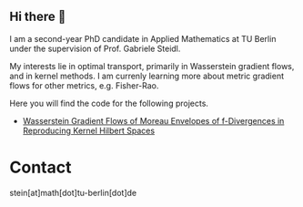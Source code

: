 ## Hi there 👋

I am a second-year PhD candidate in Applied Mathematics at TU Berlin under the supervision of Prof. Gabriele Steidl.

My interests lie in optimal transport, primarily in Wasserstein gradient flows, and in kernel methods.
I am currenly learning more about metric gradient flows for other metrics, e.g. Fisher-Rao.

Here you will find the code for the following projects.
* [Wasserstein Gradient Flows of Moreau Envelopes of f-Divergences in Reproducing Kernel Hilbert Spaces](arxiv.org/abs/2402.04613)


# Contact
stein[at]math[dot]tu-berlin[dot]de
